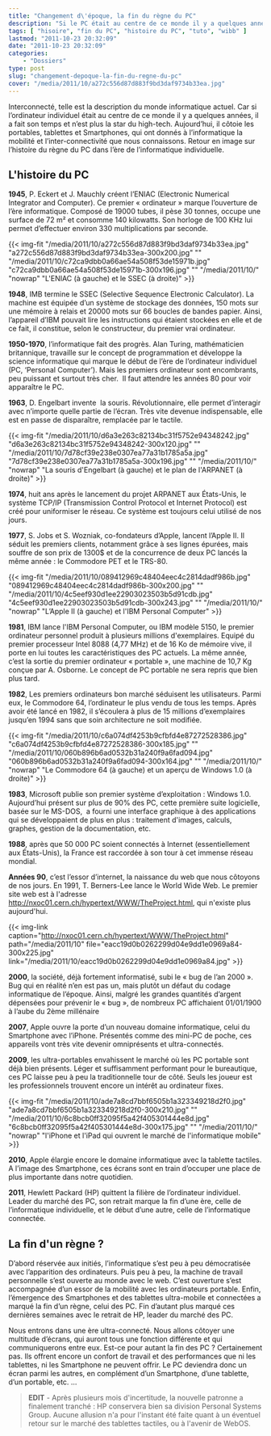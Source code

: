 ```yaml
---
title: "Changement d\'époque, la fin du règne du PC"
description: "Si le PC était au centre de ce monde il y a quelques années, il a fait son temps et n’est plus la star. Est-il sur le point de disparaitre ?"
tags: [ "hisoire", "fin du PC", "histoire du PC", "tuto", "wibb" ]
lastmod: "2011-10-23 20:32:09"
date: "2011-10-23 20:32:09"
categories:
    - "Dossiers"
type: post
slug: "changement-depoque-la-fin-du-regne-du-pc"
cover: "/media/2011/10/a272c556d87d883f9bd3daf9734b33ea.jpg"
---
```


Interconnecté, telle est la description du monde informatique actuel. Car si l’ordinateur individuel était au centre de ce monde il y a quelques années, il a fait son temps et n’est plus la star du high-tech. Aujourd’hui, il côtoie les portables, tablettes et Smartphones, qui ont donnés à l’informatique la mobilité et l’inter-connectivité que nous connaissons. Retour en image sur l’histoire du règne du PC dans l’ère de l’informatique individuelle.

<!--more-->

## L'histoire du PC

**1945**, P. Eckert et J. Mauchly créent l’ENIAC (Electronic Numerical Integrator and Computer). Ce premier « ordinateur » marque l’ouverture de l’ère informatique. Composé de 19000 tubes, il pèse 30 tonnes, occupe une surface de 72 m² et consomme 140 kilowatts. Son horloge de 100 KHz lui permet d’effectuer environ 330 multiplications par seconde.

{{< img-fit
    "/media/2011/10/a272c556d87d883f9bd3daf9734b33ea.jpg" "a272c556d87d883f9bd3daf9734b33ea-300x200.jpg" ""
    "/media/2011/10/c72ca9dbb0a66ae54a508f53de15971b.jpg" "c72ca9dbb0a66ae54a508f53de15971b-300x196.jpg" ""
    "/media/2011/10/" "nowrap" "L'ENIAC (à gauche) et le SSEC (à droite)" >}}

**1948**, IMB termine le SSEC (Selective Sequence Electronic Calculator). La machine est équipée d’un système de stockage des données, 150 mots sur une mémoire à relais et 20000 mots sur 66 boucles de bandes papier. Ainsi, l’appareil d’IBM pouvait lire les instructions qui étaient stockées en elle et de ce fait, il constitue, selon le constructeur, du premier vrai ordinateur.

**1950-1970**, l’informatique fait des progrès. Alan Turing, mathématicien britannique, travaille sur le concept de programmation et développe la science informatique qui marque le début de l’ère de l’ordinateur individuel (PC, ‘Personal Computer’). Mais les premiers ordinateur sont encombrants, peu puissant et surtout très cher.  Il faut attendre les années 80 pour voir apparaître le PC.

**1963**, D. Engelbart invente  la souris. Révolutionnaire, elle permet d’interagir avec n’importe quelle partie de l’écran. Très vite devenue indispensable, elle est en passe de disparaître, remplacée par le tactile.

{{< img-fit
    "/media/2011/10/d6a3e263c82134bc31f5752e94348242.jpg" "d6a3e263c82134bc31f5752e94348242-300x120.jpg" ""
    "/media/2011/10/7d78cf39e238e0307ea77a31b1785a5a.jpg" "7d78cf39e238e0307ea77a31b1785a5a-300x196.jpg" ""
    "/media/2011/10/" "nowrap" "La souris d'Engelbart (à gauche) et le plan de l'ARPANET (à droite)" >}}

**1974**, huit ans après le lancement du projet ARPANET aux États-Unis, le système TCP/IP (Transmission Control Protocol et Internet Protocol) est créé pour uniformiser le réseau. Ce système est toujours celui utilisé de nos jours.

**1977**, S. Jobs et S. Wozniak, co-fondateurs d’Apple, lancent l’Apple II. Il séduit les premiers clients, notamment grâce à ses lignes épurées, mais souffre de son prix de 1300$ et de la concurrence de deux PC lancés la même année : le Commodore PET et le TRS-80.

{{< img-fit
    "/media/2011/10/089412969c48404eec4c2814dadf986b.jpg" "089412969c48404eec4c2814dadf986b-300x200.jpg" ""
    "/media/2011/10/4c5eef930d1ee22903023503b5d91cdb.jpg" "4c5eef930d1ee22903023503b5d91cdb-300x243.jpg" ""
    "/media/2011/10/" "nowrap" "L’Apple II (à gauche) et l'IBM Personal Computer" >}}

**1981**, IBM lance l'IBM Personal Computer, ou IBM modèle 5150, le premier ordinateur personnel produit à plusieurs millions d'exemplaires. Equipé du premier processeur Intel 8088 (4,77 MHz) et de 16 Ko de mémoire vive, il porte en lui toutes les caractéristiques des PC actuels. La même année, c’est la sortie du premier ordinateur « portable », une machine de 10,7 Kg conçue par A. Osborne. Le concept de PC portable ne sera repris que bien plus tard.

**1982**, Les premiers ordinateurs bon marché séduisent les utilisateurs. Parmi eux, le Commodore 64, l’ordinateur le plus vendu de tous les temps. Après avoir été lancé en 1982, il s’écoulera à plus de 15 millions d’exemplaires jusqu’en 1994 sans que soin architecture ne soit modifiée.

{{< img-fit
    "/media/2011/10/c6a074df4253b9cfbfd4e87272528386.jpg" "c6a074df4253b9cfbfd4e87272528386-300x185.jpg" ""
    "/media/2011/10/060b896b6ad0532b31a240f9a6fad094.jpg" "060b896b6ad0532b31a240f9a6fad094-300x164.jpg" ""
    "/media/2011/10/" "nowrap" "Le Commodore 64 (à gauche) et un aperçu de Windows 1.0 (à droite)" >}}

**1983**, Microsoft publie son premier système d’exploitation : Windows 1.0. Aujourd’hui présent sur plus de 90% des PC, cette première suite logicielle, basée sur le MS-DOS,  a fourni une interface graphique à des applications qui se développaient de plus en plus : traitement d'images, calculs, graphes, gestion de la documentation, etc.

**1988**, après que 50 000 PC soient connectés à Internet (essentiellement aux États-Unis), la France est raccordée à son tour à cet immense réseau mondial.

**Années 90**, c’est l’essor d’internet, la naissance du web que nous côtoyons de nos jours. En 1991, T. Berners-Lee lance le World Wide Web. Le premier site web est à l'adresse http://nxoc01.cern.ch/hypertext/WWW/TheProject.html, qui n'existe plus aujourd'hui.

{{< img-link caption="http://nxoc01.cern.ch/hypertext/WWW/TheProject.html" path="/media/2011/10" file="eacc19d0b0262299d04e9dd1e0969a84-300x225.jpg" link="/media/2011/10/eacc19d0b0262299d04e9dd1e0969a84.jpg" >}}

**2000**, la société, déjà fortement informatisé, subi le « bug de l’an 2000 ». Bug qui en réalité n’en est pas un, mais plutôt un défaut du codage informatique de l’époque. Ainsi, malgré les grandes quantités d’argent dépensées pour prévenir le « bug », de nombreux PC affichaient 01/01/1900 à l’aube du 2ème millénaire

**2007**, Apple ouvre la porte d’un nouveau domaine informatique, celui du Smartphone avec l’iPhone. Présentés comme des mini-PC de poche, ces appareils vont très vite devenir omniprésents et ultra-connectés.

**2009**, les ultra-portables envahissent le marché où les PC portable sont déjà bien présents. Léger et suffisamment performant pour le bureautique, ces PC laisse peu à peu la traditionnelle tour de côté. Seuls les joueur est les professionnels trouvent encore un intérêt au ordinateur fixes.

{{< img-fit
    "/media/2011/10/ade7a8cd7bbf6505b1a323349218d2f0.jpg" "ade7a8cd7bbf6505b1a323349218d2f0-300x210.jpg" ""
    "/media/2011/10/6c8bcb0ff32095f5a42f405301444e8d.jpg" "6c8bcb0ff32095f5a42f405301444e8d-300x175.jpg" ""
    "/media/2011/10/" "nowrap" "l'iPhone et l'iPad qui ouvrent le marché de l'informatique mobile" >}}

**2010**, Apple élargie encore le domaine informatique avec la tablette tactiles. A l’image des Smartphone, ces écrans sont en train d’occuper une place de plus importante dans notre quotidien.

**2011**, Hewlett Packard (HP) quittent la filière de l’ordinateur individuel. Leader du marché des PC, son retrait marque la fin d’une ère, celle de l’informatique individuelle, et le début d’une autre, celle de l’informatique connectée.

## La fin d'un règne ?

D’abord réservée aux initiés, l’informatique s’est peu à peu démocratisée avec l’apparition des ordinateurs. Puis peu à peu, la machine de travail personnelle s’est ouverte au monde avec le web. C’est ouverture s’est accompagnée d’un essor de la mobilité avec les ordinateurs portable. Enfin, l’émergence des Smartphones et des tablettes ultra-mobile et connectées a marqué la fin d’un règne, celui des PC. Fin d’autant plus marqué ces dernières semaines avec le retrait de HP, leader du marché des PC.

Nous entrons dans une ère ultra-connecté. Nous allons côtoyer une multitude d’écrans, qui auront tous une fonction différente et qui communiquerons entre eux. Est-ce pour autant la fin des PC ? Certainement pas. Ils offrent encore un confort de travail et des performances que ni les tablettes, ni les Smartphone ne peuvent offrir. Le PC deviendra donc un écran parmi les autres, en complément d’un Smartphone, d’une tablette, d’un portable, etc. …

> **EDIT** - Après plusieurs mois d'incertitude, la nouvelle patronne a finalement tranché : HP conservera bien sa division Personal Systems Group. Aucune allusion n'a pour l'instant été faite quant à un éventuel retour sur le marché des tablettes tactiles, ou à l'avenir de WebOS.
